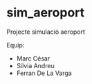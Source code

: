 # sim_aeroport
Projecte simulació aeroport 

Equip:
- Marc César
- Sílvia Andreu
- Ferran De La Varga

